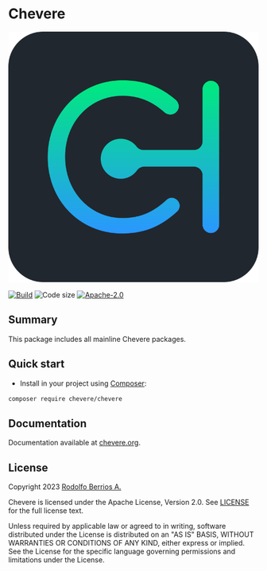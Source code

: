 # Chevere

![Chevere](chevere.svg)

[![Build](https://img.shields.io/github/actions/workflow/status/chevere/chevere/test.yml?branch=4.0&style=flat-square)](https://github.com/chevere/chevere/actions)
![Code size](https://img.shields.io/github/languages/code-size/chevere/chevere?style=flat-square)
[![Apache-2.0](https://img.shields.io/github/license/chevere/chevere?style=flat-square)](LICENSE)

## Summary

This package includes all mainline Chevere packages.

## Quick start

* Install in your project using [Composer](https://packagist.org/packages/chevere/chevere):

```sh
composer require chevere/chevere
```

## Documentation

Documentation available at [chevere.org](https://chevere.org/).

## License

Copyright 2023 [Rodolfo Berrios A.](https://rodolfoberrios.com/)

Chevere is licensed under the Apache License, Version 2.0. See [LICENSE](LICENSE) for the full license text.

Unless required by applicable law or agreed to in writing, software distributed under the License is distributed on an "AS IS" BASIS, WITHOUT WARRANTIES OR CONDITIONS OF ANY KIND, either express or implied. See the License for the specific language governing permissions and limitations under the License.
